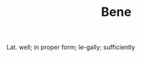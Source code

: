 ---
title: Bene
permalink: "/definitions/bene.html"
body: Lat. well; in proper form; le-gally; sufficiently
published_at: '2018-07-07'
layout: post
---